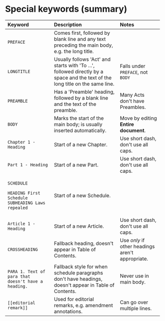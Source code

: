 # Special keywords \(summary\)

<table>
  <thead>
    <tr>
      <th style="text-align:left">Keyword</th>
      <th style="text-align:left">Description</th>
      <th style="text-align:left">Notes</th>
    </tr>
  </thead>
  <tbody>
    <tr>
      <td style="text-align:left"><code>PREFACE</code>
      </td>
      <td style="text-align:left">Comes first, followed by blank line and any text preceding the main body,
        e.g. the long title.</td>
      <td style="text-align:left"></td>
    </tr>
    <tr>
      <td style="text-align:left"><code>LONGTITLE</code>
      </td>
      <td style="text-align:left">Usually follows &apos;Act&apos; and starts with &apos;To &#x2026;&apos;,
        followed directly by a space and the text of the long title on the same
        line.</td>
      <td style="text-align:left">Falls under <code>PREFACE</code>, not <code>BODY</code>
      </td>
    </tr>
    <tr>
      <td style="text-align:left"><code>PREAMBLE</code>
      </td>
      <td style="text-align:left">Has a &apos;Preamble&apos; heading, followed by a blank line and the text
        of the preamble.</td>
      <td style="text-align:left">Many Acts don&apos;t have Preambles.</td>
    </tr>
    <tr>
      <td style="text-align:left"><code>BODY</code>
      </td>
      <td style="text-align:left">Marks the start of the main body; is usually inserted automatically.</td>
      <td
      style="text-align:left">Move by editing <b>Entire document</b>.</td>
    </tr>
    <tr>
      <td style="text-align:left"><code>Chapter 1 - Heading</code>
      </td>
      <td style="text-align:left">Start of a new Chapter.</td>
      <td style="text-align:left">Use short dash, don&apos;t use all caps.</td>
    </tr>
    <tr>
      <td style="text-align:left"><code>Part 1 - Heading</code>
      </td>
      <td style="text-align:left">Start of a new Part.</td>
      <td style="text-align:left">Use short dash, don&apos;t use all caps.</td>
    </tr>
    <tr>
      <td style="text-align:left">
        <p><code>SCHEDULE</code>
        </p>
        <p><code>HEADING First Schedule</code> 
          <br /><code>SUBHEADING Laws repealed</code>
        </p>
      </td>
      <td style="text-align:left">Start of a new Schedule.</td>
      <td style="text-align:left"></td>
    </tr>
    <tr>
      <td style="text-align:left"><code>Article 1 - Heading</code>
      </td>
      <td style="text-align:left">Start of a new Article.</td>
      <td style="text-align:left">Use short dash, don&apos;t use all caps.</td>
    </tr>
    <tr>
      <td style="text-align:left"><code>CROSSHEADING</code>
      </td>
      <td style="text-align:left">Fallback heading, doesn&apos;t appear in Table of Contents.</td>
      <td style="text-align:left">Use <em>only</em> if other headings aren&apos;t appropriate.</td>
    </tr>
    <tr>
      <td style="text-align:left"><code>PARA 1. Text of para that doesn&apos;t have a heading.</code>
      </td>
      <td style="text-align:left">Fallback style for when schedule paragraphs don&apos;t have headings,
        doesn&apos;t appear in Table of Contents.</td>
      <td style="text-align:left">Never use in main body.</td>
    </tr>
    <tr>
      <td style="text-align:left"><code>[[editorial remark]]</code>
      </td>
      <td style="text-align:left">Used for editorial remarks, e.g. amendment annotations.</td>
      <td style="text-align:left">Can go over multiple lines.</td>
    </tr>
  </tbody>
</table>